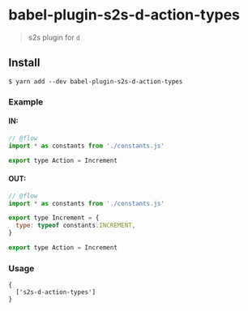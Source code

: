 # babel-plugin-s2s-d-action-types

> s2s plugin for `d`

## Install

```
$ yarn add --dev babel-plugin-s2s-d-action-types
```

### Example

#### IN:

```js
// @flow
import * as constants from './constants.js'

export type Action = Increment
```

#### OUT:

```js
// @flow
import * as constants from './constants.js'

export type Increment = {
  type: typeof constants.INCREMENT,
}

export type Action = Increment
```

### Usage

```
{
  ['s2s-d-action-types']
}
```
